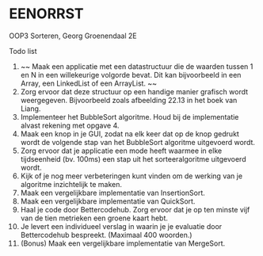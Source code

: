 # EENORRST
OOP3 Sorteren, Georg Groenendaal 2E

Todo list
1. ~~ Maak een applicatie met een datastructuur die de waarden tussen 1 en N in een
willekeurige volgorde bevat. Dit kan bijvoorbeeld in een Array, een LinkedList of een
ArrayList. ~~
2. Zorg ervoor dat deze structuur op een handige manier grafisch wordt weergegeven.
Bijvoorbeeld zoals afbeelding 22.13 in het boek van Liang.
3. Implementeer het BubbleSort algoritme. Houd bij de implementatie alvast rekening
met opgave 4.
4. Maak een knop in je GUI, zodat na elk keer dat op de knop gedrukt wordt de
volgende stap van het BubbleSort algoritme uitgevoerd wordt.
5. Zorg ervoor dat je applicatie een mode heeft waarmee in elke tijdseenheid (bv.
100ms) een stap uit het sorteeralgoritme uitgevoerd wordt.
6. Kijk of je nog meer verbeteringen kunt vinden om de werking van je algoritme
inzichtelijk te maken.
7. Maak een vergelijkbare implementatie van InsertionSort.
8. Maak een vergelijkbare implementatie van QuickSort.
9. Haal je code door Bettercodehub. Zorg ervoor dat je op ten minste vijf van de tien
metrieken een groene kaart hebt.
10. Je levert een individueel verslag in waarin je je evaluatie door Bettercodehub
bespreekt. (Maximaal 400 woorden.)
11. (Bonus) Maak een vergelijkbare implementatie van MergeSort.
